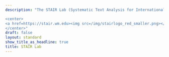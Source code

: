 ```yaml
---
description: "The STAIR Lab (Systematic Text Analysis for International Relations) is a computational social science lab conducting collaborative research with undergraduate students at William & Mary. We use natural language processing (NLP) tools to study how politicians and the media (both traditional and social media) think and talk about international issues, with a particular focus on international humanitarian questions. Learn more by clicking on the link below. \n\n\n\n

<center>
<a href=https://stair.wm.edu><img src=/img/stairlogo_red_smaller.png></a>
</center>"
draft: false
layout: standard
show_title_as_headline: true
title: STAIR Lab
---
```


